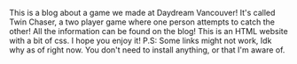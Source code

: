 This is a blog about a game we made at Daydream Vancouver!
It's called Twin Chaser, a two player game where one person attempts to catch the other!
All the information can be found on the blog!
This is an HTML website with a bit of css. I hope you enjoy it!
P.S: Some links might not work, Idk why as of right now.
You don't need to install anything, or that I'm aware of.
